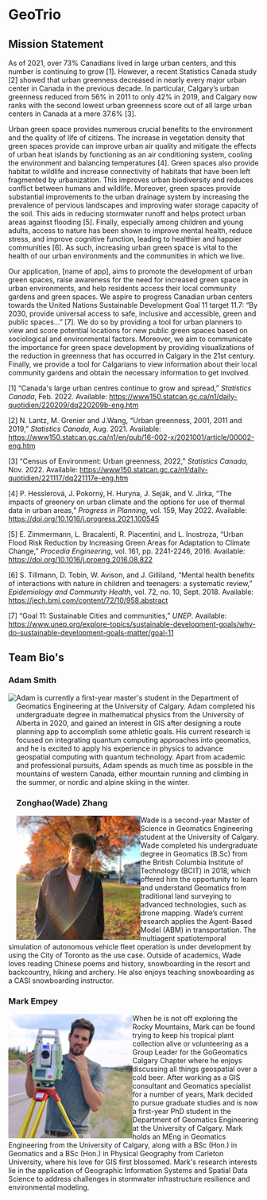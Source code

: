 # GeoTrio

## Mission Statement

As of 2021, over 73% Canadians lived in large urban centers, and this number is continuing to grow [1]. However, a recent Statistics Canada study [2] showed that urban greenness decreased in nearly every major urban center in Canada in the previous decade.  In particular, Calgary’s urban greenness reduced from 56% in 2011 to only 42% in 2019, and Calgary now ranks with the second lowest urban greenness score out of all large urban centers in Canada at a mere 37.6% [3].

Urban green space provides numerous crucial benefits to the environment and the quality of life of citizens.  The increase in vegetation density that green spaces provide can improve urban air quality and mitigate the effects of urban heat islands by functioning as an air conditioning system, cooling the environment and balancing temperatures [4].  Green spaces also provide habitat to wildlife and increase connectivity of habitats that have been left fragmented by urbanization.  This improves urban biodiversity and reduces conflict between humans and wildlife.  Moreover, green spaces provide substantial improvements to the urban drainage system by increasing the prevalence of pervious landscapes and improving water storage capacity of the soil.  This aids in reducing stormwater runoff and helps protect urban areas against flooding [5].  Finally, especially among children and young adults, access to nature has been shown to improve mental health, reduce stress, and improve cognitive function, leading to healthier and happier communities [6].  As such, increasing urban green space is vital to the health of our urban environments and the communities in which we live.

Our application, [name of app], aims to promote the development of urban green spaces, raise awareness for the need for increased green space in urban environments, and help residents access their local community gardens and green spaces.  We aspire to progress Canadian urban centers towards the United Nations Sustainable Development Goal 11 target 11.7: “By 2030, provide universal access to safe, inclusive and accessible, green and public spaces…” [7].  We do so by providing a tool for urban planners to view and score potential locations for new public green spaces based on sociological and environmental factors.  Moreover, we aim to communicate the importance for green space development by providing visualizations of the reduction in greenness that has occurred in Calgary in the 21st century.  Finally, we provide a tool for Calgarians to view information about their local community gardens and obtain the necessary information to get involved.


[1] “Canada's large urban centres continue to grow and spread,” *Statistics Canada*, Feb. 2022. Available: <https://www150.statcan.gc.ca/n1/daily-quotidien/220209/dq220209b-eng.htm>

[2] N. Lantz, M. Grenier and J.Wang, “Urban greenness, 2001, 2011 and 2019,” *Statistics Canada*, Aug. 2021. Available: <https://www150.statcan.gc.ca/n1/en/pub/16-002-x/2021001/article/00002-eng.htm>

[3] “Census of Environment: Urban greenness, 2022,” *Statistics Canada*, Nov. 2022. Available: <https://www150.statcan.gc.ca/n1/daily-quotidien/221117/dq221117e-eng.htm>

[4] P. Hesslerová, J. Pokorný, H. Huryna, J. Seják, and V. Jirka, “The impacts of greenery on urban climate and the options for use of thermal data in urban areas,” *Progress in Planning*, vol. 159, May 2022. Available: <https://doi.org/10.1016/j.progress.2021.100545>

[5] E. Zimmermann, L. Bracalenti, R. Piacentini, and L. Inostroza, “Urban Flood Risk Reduction by Increasing Green Areas for Adaptation to Climate Change,” *Procedia Engineering*, vol. 161, pp. 2241-2246, 2016.  Available: <https://doi.org/10.1016/j.proeng.2016.08.822>

[6] S. Tillmann, D. Tobin, W. Avison, and J. Gilliland, “Mental health benefits of interactions with nature in children and teenagers: a systematic review,” *Epidemiology and Community Health*, vol. 72, no. 10, Sept. 2018. Available: <https://jech.bmj.com/content/72/10/958.abstract>

[7] “Goal 11: Sustainable Cities and communities,” *UNEP*. Available: https://www.unep.org/explore-topics/sustainable-development-goals/why-do-sustainable-development-goals-matter/goal-11

##  Team Bio's

### Adam Smith

<img align="left" src="./assets/adam.png" height="250"/> Adam is currently a first-year master's student in the Department of Geomatics Engineering at the University of Calgary.  Adam completed his undergraduate degree in mathematical physics from the University of Alberta in 2020, and gained an interest in GIS after designing a route planning app to accomplish some athletic goals.  His current research is focused on integrating quantum computing approaches into geomatics, and he is excited to apply his experience in physics to advance geospatial computing with quantum technology.  Apart from academic and professional pursuits, Adam spends as much time as possible in the mountains of western Canada, either mountain running and climbing in the summer, or nordic and alpine skiing in the winter.  

### Zonghao(Wade) Zhang  

<img align="left" src="./assets/wade.jpg" height="250"/> Wade is a second-year Master of Science in Geomatics Engineering student at the University of Calgary. Wade completed his undergraduate degree in Geomatics (B.Sc) from the British Columbia Institute of Technology (BCIT) in 2018, which offered him the opportunity to learn and understand Geomatics from traditional land surveying to advanced technologies, such as drone mapping. Wade’s current research applies the Agent-Based Model (ABM) in transportation. The multiagent spatiotemporal simulation of autonomous vehicle fleet operation is under development by using the City of Toronto as the use case. Outside of academics, Wade loves reading Chinese poems and history, snowboarding in the resort and backcountry, hiking and archery. He also enjoys teaching snowboarding as a CASI snowboarding instructor. 

### Mark Empey  

<img align="left" src="./assets/mark.jpg" height="250"/> When he is not off exploring the Rocky Mountains, Mark can be found trying to keep his tropical plant collection alive or volunteering as a Group Leader for the GoGeomatics Calgary Chapter where he enjoys discussing all things geospatial over a cold beer. After working as a GIS consultant and Geomatics specialist for a number of years, Mark decided to pursue graduate studies and is now a first-year PhD student in the Department of Geomatics Engineering at the University of Calgary. Mark holds an MEng in Geomatics Engineering from the University of Calgary, along with a BSc (Hon.) in Geomatics and a BSc (Hon.) in Physical Geography from Carleton University, where his love for GIS first blossomed. Mark's research interests lie in the application of Geographic Information Systems and Spatial Data Science to address challenges in stormwater infrastructure resilience and environmental modeling. 
